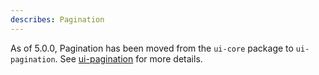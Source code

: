 ```yaml
---
describes: Pagination
---
```


As of 5.0.0, Pagination has been moved from the `ui-core` package to `ui-pagination`.
See [ui-pagination](#ui-pagination) for more details.
